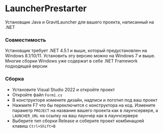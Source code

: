 # LauncherPrestarter
Установщик Java и GravitLauncher для вашего проекта, написанный на .NET
### Совместимость
Установщик требует .NET 4.5.1 и выше, который предустановлен на Windows 8.1/10/11. Установить эту версию можно на Windows 7 и выше. Многие сборки Windows уже содержат в себе .NET Framework подходящей версии
### Сборка
- Установите Visual Studio 2022 и откройте проект
- Откройте файл `Form1.cs`
- В конструкторе измените дизайн, надписи и логотип под ваш проект
- Нажмите F7 что бы переключится с конструктора на код. Измените параметр `PROJECT` на название вашего проекта как в лаунчсервере, а `LAUNCHER_URL` на ссылку на ваш лаунчер как в лаунчсервере
- Выберите тип сборки Release  и соберите проект комбинацоей клавиш `Ctrl+Shift+B`